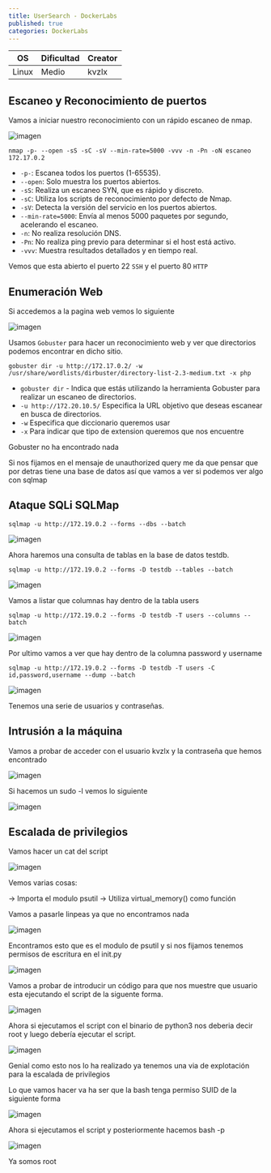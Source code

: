 ```yaml
---
title: UserSearch - DockerLabs
published: true
categories: DockerLabs
---
```



| OS    | Dificultad | Creator |
| ----- | ---------- | ------- |
| Linux | Medio      | kvzlx   |


## Escaneo y Reconocimiento de puertos

Vamos a iniciar nuestro reconocimiento con un rápido escaneo de nmap.

![imagen](https://github.com/romabri/romabri.github.io/assets/51706860/0297f62a-c2bb-43fb-80ae-a718d6d058b5)

`nmap -p- --open -sS -sC -sV --min-rate=5000 -vvv -n -Pn -oN escaneo 172.17.0.2`
-  `-p-`: Escanea todos los puertos (1-65535).
- `--open`: Solo muestra los puertos abiertos.
- `-sS`: Realiza un escaneo SYN, que es rápido y discreto.
- `-sC`: Utiliza los scripts de reconocimiento por defecto de Nmap.
- `-sV`: Detecta la versión del servicio en los puertos abiertos.
- `--min-rate=5000`: Envía al menos 5000 paquetes por segundo, acelerando el escaneo.
- `-n`: No realiza resolución DNS.
- `-Pn`: No realiza ping previo para determinar si el host está activo.
- `-vvv`: Muestra resultados detallados y en tiempo real.

Vemos que esta abierto el puerto 22 `SSH` y el puerto 80 `HTTP`

## Enumeración Web

Si accedemos a la pagina web vemos lo siguiente 

![imagen](https://github.com/romabri/romabri.github.io/assets/51706860/a9e9ff81-f698-4e76-9e7d-3400580bbd25)


Usamos `Gobuster` para hacer un reconocimiento web y ver que directorios podemos encontrar en dicho sitio.

`gobuster dir -u http://172.17.0.2/ -w /usr/share/wordlists/dirbuster/directory-list-2.3-medium.txt -x php`
- `gobuster dir` - Indica que estás utilizando la herramienta Gobuster para realizar un escaneo de directorios.
- `-u http://172.20.10.5/` Especifica la URL objetivo que deseas escanear en busca de directorios.
- `-w` Especifica que diccionario queremos usar
- `-x` Para indicar que tipo de extension queremos que nos encuentre

Gobuster no ha encontrado nada

Si nos fijamos en el mensaje de unauthorized query me da que pensar que por detras tiene una base de datos así que vamos a ver si podemos ver algo con sqlmap

## Ataque SQLi SQLMap

```
sqlmap -u http://172.19.0.2 --forms --dbs --batch
```

![imagen](https://github.com/romabri/romabri.github.io/assets/51706860/dda3a671-d9c9-4efa-b3a9-31ab0c0caac5)


Ahora haremos una consulta de tablas en la base de datos testdb.

```
sqlmap -u http://172.19.0.2 --forms -D testdb --tables --batch
```

![imagen](https://github.com/romabri/romabri.github.io/assets/51706860/096612c4-77f5-4628-99a0-f8ce9fc620cf)

Vamos a listar que columnas hay dentro de la tabla users

```
sqlmap -u http://172.19.0.2 --forms -D testdb -T users --columns --batch
```

![imagen](https://github.com/romabri/romabri.github.io/assets/51706860/a7a1b019-0472-4422-a35d-53403393c2e6)


Por ultimo vamos a ver que hay dentro de la columna password y username

```
sqlmap -u http://172.19.0.2 --forms -D testdb -T users -C id,password,username --dump --batch
```

![imagen](https://github.com/romabri/romabri.github.io/assets/51706860/4e01cc66-526c-400f-a7c5-7d02495d6a46)

Tenemos una serie de usuarios y contraseñas.

## Intrusión a la máquina

Vamos a probar de acceder con el usuario kvzlx y la contraseña que hemos encontrado


![imagen](https://github.com/romabri/romabri.github.io/assets/51706860/f34fb530-8bf6-4f75-a91f-55f5608ccaa0)

Si hacemos un sudo -l vemos lo siguiente

![imagen](https://github.com/romabri/romabri.github.io/assets/51706860/48d9aed7-61de-4724-919f-8fb44569a3cf)

## Escalada de privilegios

Vamos hacer un cat del script 

![imagen](https://github.com/romabri/romabri.github.io/assets/51706860/ec98009d-76fe-4bb0-8fec-47dd7d90e343)

Vemos varias cosas:

-> Importa el modulo psutil
-> Utiliza virtual_memory() como función

Vamos a pasarle linpeas ya que no encontramos nada


![imagen](https://github.com/romabri/romabri.github.io/assets/51706860/3de9a1d9-e57d-4e29-a2a9-24a6842babb2)

Encontramos esto que es el modulo de psutil y si nos fijamos tenemos permisos de escritura en el init.py

![imagen](https://github.com/romabri/romabri.github.io/assets/51706860/38f62f5a-fcfd-4605-907f-a325c0a46488)

Vamos a probar de introducir un código para que nos muestre que usuario esta ejecutando el script de la siguente forma.


![imagen](https://github.com/romabri/romabri.github.io/assets/51706860/f268e77f-4440-4d34-9c9b-5253c01688e4)

Ahora si ejecutamos el script con el binario de python3 nos deberia decir root y luego debería ejecutar el script.


![imagen](https://github.com/romabri/romabri.github.io/assets/51706860/da1702e4-047a-4dbf-b76e-924c5bc429fd)


Genial como esto nos lo ha realizado ya tenemos una via de explotación para la escalada de privilegios

Lo que vamos hacer va ha ser que la bash tenga permiso SUID de la siguiente forma

![imagen](https://github.com/romabri/romabri.github.io/assets/51706860/fb9c11cd-daa4-4eaf-ba33-c30c9081d859)

Ahora si ejecutamos el script y posteriormente hacemos bash -p

![imagen](https://github.com/romabri/romabri.github.io/assets/51706860/92967f99-631b-4c6e-ac0a-50be3e02f74c)

Ya somos root

